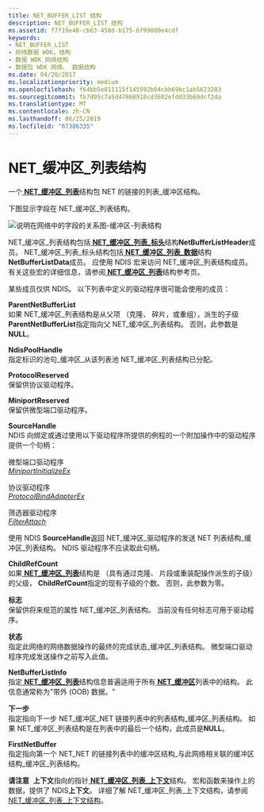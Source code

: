 ```yaml
---
title: NET_BUFFER_LIST 结构
description: NET_BUFFER_LIST 结构
ms.assetid: f7f19e48-cb63-458d-b175-6f99080e4cdf
keywords:
- NET_BUFFER_LIST
- 网络数据 WDK，结构
- 数据 WDK 网络结构
- 数据包 WDK 网络、 数据结构
ms.date: 04/20/2017
ms.localizationpriority: medium
ms.openlocfilehash: f64bb5e011115f145592b04cbb69bc1ab5623203
ms.sourcegitcommit: fb7d95c7a5d47860918cd3602efdd33b69dcf2da
ms.translationtype: MT
ms.contentlocale: zh-CN
ms.lasthandoff: 06/25/2019
ms.locfileid: "67386335"
---
```

# <a name="netbufferlist-structure"></a>NET\_缓冲区\_列表结构





一个[ **NET\_缓冲区\_列表**](https://docs.microsoft.com/windows-hardware/drivers/ddi/content/ndis/ns-ndis-_net_buffer_list)结构包 NET 的链接的列表\_缓冲区结构。

下图显示字段在 NET\_缓冲区\_列表结构。

![说明在网络中的字段的关系图\-缓冲区\-列表结构](images/netbufferlist.png)

NET\_缓冲区\_列表结构包括[ **NET\_缓冲区\_列表\_标头**](https://docs.microsoft.com/windows-hardware/drivers/ddi/content/ndis/ns-ndis-_net_buffer_list_header)结构**NetBufferListHeader**成员。 NET\_缓冲区\_列表\_标头结构包括[ **NET\_缓冲区\_列表\_数据**](https://docs.microsoft.com/windows-hardware/drivers/ddi/content/ndis/ns-ndis-_net_buffer_list_data)结构**NetBufferListData**成员。 应使用 NDIS 宏来访问 NET\_缓冲区\_列表结构成员。 有关这些宏的详细信息，请参阅[ **NET\_缓冲区\_列表**](https://docs.microsoft.com/windows-hardware/drivers/ddi/content/ndis/ns-ndis-_net_buffer_list)结构参考页。

某些成员仅供 NDIS。 以下列表中定义的驱动程序很可能会使用的成员：

<a href="" id="parentnetbufferlist"></a>**ParentNetBufferList**  
如果 NET\_缓冲区\_列表结构是从父项 （克隆、 碎片，或重组），派生的子级**ParentNetBufferList**指定指向父 NET\_缓冲区\_列表结构。 否则，此参数是**NULL**。

<a href="" id="ndispoolhandle"></a>**NdisPoolHandle**  
指定标识的池句\_缓冲区\_从该列表池 NET\_缓冲区\_列表结构已分配。

<a href="" id="protocolreserved"></a>**ProtocolReserved**  
保留供协议驱动程序。

<a href="" id="miniportreserved"></a>**MiniportReserved**  
保留供微型端口驱动程序。

<a href="" id="sourcehandle"></a>**SourceHandle**  
NDIS 向绑定或通过使用以下驱动程序所提供的例程的一个附加操作中的驱动程序提供一个句柄：

<a href="" id="miniport-driver"></a>微型端口驱动程序  
[*MiniportInitializeEx*](https://docs.microsoft.com/windows-hardware/drivers/ddi/content/ndis/nc-ndis-miniport_initialize)

<a href="" id="protocol-driver"></a>协议驱动程序  
[*ProtocolBindAdapterEx*](https://docs.microsoft.com/windows-hardware/drivers/ddi/content/ndis/nc-ndis-protocol_bind_adapter_ex)

<a href="" id="filter-driver"></a>筛选器驱动程序  
[*FilterAttach*](https://docs.microsoft.com/windows-hardware/drivers/ddi/content/ndis/nc-ndis-filter_attach)

使用 NDIS **SourceHandle**返回 NET\_缓冲区\_驱动程序的发送 NET 列表结构\_缓冲区\_列表结构。 NDIS 驱动程序不应读取此句柄。

<a href="" id="childrefcount"></a>**ChildRefCount**  
如果[ **NET\_缓冲区\_列表**](https://docs.microsoft.com/windows-hardware/drivers/ddi/content/ndis/ns-ndis-_net_buffer_list)结构是 （具有通过克隆、 片段或重装配操作派生的子级） 的父级， **ChildRefCount**指定的现有子级的个数。 否则，此参数为零。

<a href="" id="flags"></a>**标志**  
保留供将来规范的属性 NET\_缓冲区\_列表结构。 当前没有任何标志可用于驱动程序。

<a href="" id="status"></a>**状态**  
指定此网络的网络数据操作的最终的完成状态\_缓冲区\_列表结构。 微型端口驱动程序完成发送操作之前写入此值。

<a href="" id="netbufferlistinfo"></a>**NetBufferListInfo**  
指定[ **NET\_缓冲区\_列表**](https://docs.microsoft.com/windows-hardware/drivers/ddi/content/ndis/ns-ndis-_net_buffer_list)结构信息普遍适用于所有[ **NET\_缓冲区**](https://docs.microsoft.com/windows-hardware/drivers/ddi/content/ndis/ns-ndis-_net_buffer)列表中的结构。 此信息通常称为"带外 (OOB) 数据。"

<a href="" id="next"></a>**下一步**  
指定指向下一步 NET\_缓冲区\_NET 链接列表中的列表结构\_缓冲区\_列表结构。 如果 NET\_缓冲区\_列表结构是在列表中的最后一个结构，此成员是**NULL**。

<a href="" id="firstnetbuffer"></a>**FirstNetBuffer**  
指定指向第一个 NET\_NET 的链接列表中的缓冲区结构\_与此网络相关联的缓冲区结构\_缓冲区\_列表结构。

**请注意**  **上下文**指向的指针[ **NET\_缓冲区\_列表\_上下文**](https://docs.microsoft.com/windows-hardware/drivers/ddi/content/ndis/ns-ndis-_net_buffer_list_context)结构。 宏和函数来操作上的数据，提供了 NDIS**上下文**。 详细了解 NET\_缓冲区\_列表\_上下文结构，请参阅[NET\_缓冲区\_列表\_上下文结构](net-buffer-list-context-structure.md)。

 

 

 






